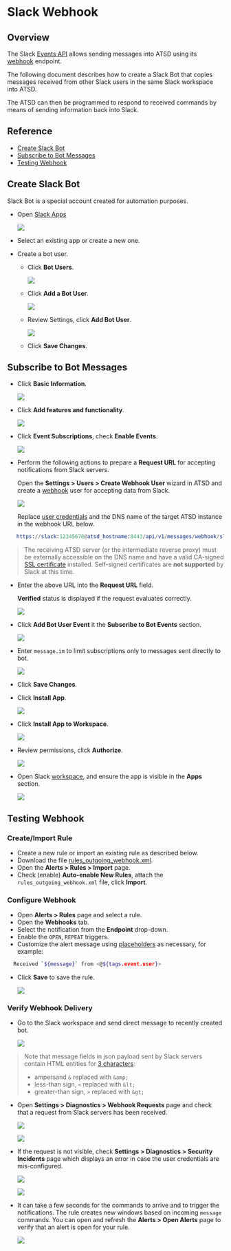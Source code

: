 # Slack Webhook

## Overview

The Slack [Events API](https://api.slack.com/events-api#receiving_events) allows sending messages into ATSD using its [webhook](../../api/data/messages/webhook.md) endpoint.

The following document describes how to create a Slack Bot that copies messages received from other Slack users in the same Slack workspace into ATSD.

The ATSD can then be programmed to respond to received commands by means of sending information back into Slack.

## Reference

* [Create Slack Bot](#create-slack-bot)
* [Subscribe to Bot Messages](#subscribe-to-bot-messages)
* [Testing Webhook](#testing-webhook)

## Create Slack Bot

Slack Bot is a special account created for automation purposes.

* Open [Slack Apps](https://api.slack.com/apps/)

   ![](./images/outgoing_webhook_slack_1.png)

* Select an existing app or create a new one.

* Create a bot user.

  * Click **Bot Users**.

    ![](./images/outgoing_webhook_slack_2.png)

  * Click **Add a Bot User**.

    ![](./images/outgoing_webhook_slack_3.png)

  * Review Settings, click **Add Bot User**.

    ![](./images/outgoing_webhook_slack_4.png)

  * Click **Save Changes**.

## Subscribe to Bot Messages

* Click **Basic Information**.

   ![](./images/outgoing_webhook_slack_5.png)

* Click **Add features and functionality**.

   ![](./images/outgoing_webhook_slack_6.png)

* Click **Event Subscriptions**, check **Enable Events**.

   ![](./images/outgoing_webhook_slack_7.png)

* Perform the following actions to prepare a **Request URL** for accepting notifications from Slack servers.

  Open the **Settings > Users > Create Webhook User** wizard in ATSD and create a [webhook](../../api/data/messages/webhook.md#webhook-user-wizard) user for accepting data from Slack.

  ![](./images/outgoing_webhook_slack_user.png)

  Replace [user credentials](../../api/data/messages/webhook.md#authentication) and the DNS name of the target ATSD instance in the webhook URL below.

```elm
   https://slack:12345678@atsd_hostname:8443/api/v1/messages/webhook/slack?command.message=event.text&command.date=event.ts&exclude=event.event_ts&exclude=event_time&exclude=event.icons.image*&exclude=*thumb*&exclude=token&exclude=event_id&exclude=event.message.edited.ts&exclude=*.ts
```

  > The receiving ATSD server (or the intermediate reverse proxy) must be externally accessible on the DNS name and have a valid CA-signed [SSL certificate](../../administration/ssl-ca-signed.md) installed. Self-signed certificates are **not supported** by Slack at this time.

* Enter the above URL into the **Request URL** field.

   **Verified** status is displayed if the request evaluates correctly.

   ![](./images/outgoing_webhook_slack_8.png)

* Click **Add Bot User Event** it the **Subscribe to Bot Events** section.

   ![](./images/outgoing_webhook_slack_9.png)

* Enter `message.im` to limit subscriptions only to messages sent directly to bot.

   ![](./images/outgoing_webhook_slack_10.png)

* Click **Save Changes**.

* Click **Install App**.

   ![](./images/outgoing_webhook_slack_11.png)

* Click **Install App to Workspace**.

   ![](./images/outgoing_webhook_slack_12.png)

* Review permissions, click **Authorize**.

   ![](./images/outgoing_webhook_slack_13.png)

* Open Slack [workspace](https://my.slack.com/), and ensure the app is visible in the **Apps** section.

   ![](./images/outgoing_webhook_slack_14.png)

## Testing Webhook

### Create/Import Rule

* Create a new rule or import an existing rule as described below.
* Download the file [rules_outgoing_webhook.xml](./resources/rules_outgoing_webhook.xml).
* Open the **Alerts > Rules > Import** page.
* Check (enable) **Auto-enable New Rules**, attach the `rules_outgoing_webhook.xml` file, click **Import**.

### Configure Webhook

* Open **Alerts > Rules** page and select a rule.
* Open the **Webhooks** tab.
* Select the notification from the **Endpoint** drop-down.
* Enable the `OPEN`, `REPEAT` triggers.
* Customize the alert message using [placeholders](../placeholders.md) as necessary, for example:

```bash
  Received `${message}` from <@${tags.event.user}>
```

* Click **Save** to save the rule.

    ![](./images/outgoing_webhook_slack_15.png)

### Verify Webhook Delivery

* Go to the Slack workspace and send direct message to recently created bot.

    ![](./images/outgoing_webhook_slack_16.png)

> Note that message fields in json payload sent by Slack servers contain HTML entities for [3 characters](https://api.slack.com/docs/message-formatting#how_to_escape_characters):
> * ampersand `&` replaced with `&amp;`
> * less-than sign, `<` replaced with `&lt;`
> * greater-than sign, `>` replaced with `&gt;`

* Open **Settings > Diagnostics > Webhook Requests** page and check that a request from Slack servers has been received.

    ![](./images/outgoing_webhook_slack_18.png)

    ![](./images/outgoing_webhook_slack_19.png)

* If the request is not visible, check **Settings > Diagnostics > Security Incidents** page which displays an error in case the user credentials are mis-configured.

    ![](./images/outgoing_webhook_slack_20.png)

    ![](./images/outgoing_webhook_slack_21.png)

* It can take a few seconds for the commands to arrive and to trigger the notifications. The rule creates new windows based on incoming `message` commands. You can open and refresh the **Alerts > Open Alerts** page to verify that an alert is open for your rule.

    ![](./images/outgoing_webhook_slack_17.png)
